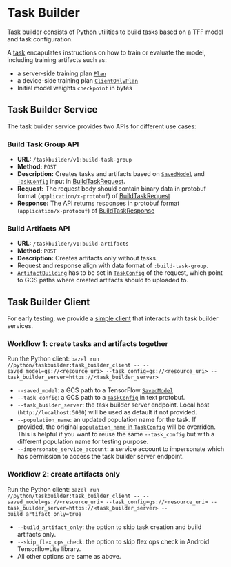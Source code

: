 # Task Builder
Task builder consists of Python utilities to build tasks based on a TFF model and task configuration.

A [task](../../shuffler/proto/task.proto) encapulates instructions on how to train or evaluate the model, including training artifacts such as:

- a server-side training plan [`Plan`](https://github.com/privacysandbox/federatedcompute/blob/5a7fb889bf94f958fd7ce77292989c31c86d9adf/fcp/protos/plan.proto#L1220)
- a device-side training plan [`ClientOnlyPlan`](https://github.com/privacysandbox/federatedcompute/blob/5a7fb889bf94f958fd7ce77292989c31c86d9adf/fcp/protos/plan.proto#L1342)
- Initial model weights `checkpoint` in bytes

## Task Builder Service
The task builder service provides two APIs for different use cases:
### Build Task Group API
- **URL:** `/taskbuilder/v1:build-task-group`
- **Method:** `POST`
- **Description:** Creates tasks and artifacts based on [`SavedModel`](https://www.tensorflow.org/guide/saved_model) and [`TaskConfig`](../../shuffler/proto/task_builder.proto#L237) input in [BuildTaskRequest](../../shuffler/proto/task_builder.proto#L80).
- **Request:** The request body should contain binary data in protobuf format (`application/x-protobuf`) of [BuildTaskRequest](../../shuffler/proto/task_builder.proto#L80)
- **Response:** The API returns responses in protobuf format (`application/x-protobuf`) of [BuildTaskResponse](../../shuffler/proto/task_builder.proto#L95)

### Build Artifacts API
- **URL:** `/taskbuilder/v1:build-artifacts`
- **Method:** `POST`
- **Description:** Creates artifacts only without tasks.
- Request and response align with data format of `:build-task-group`.
- [`ArtifactBuilding`](../../shuffler/proto/task_builder.proto#L189) has to be set in [`TaskConfig`](../../shuffler/proto/task_builder.proto#L237) of the request, which point to GCS paths where created artifacts should to uploaded to.

## Task Builder Client
For early testing, we provide a [simple client](task_builder_client.py) that interacts with task builder services.

### Workflow 1: create tasks and artifacts together
Run the Python client: `bazel run //python/taskbuilder:task_builder_client -- --saved_model=gs://<resource_uri> --task_config=gs://<resource_uri> --task_builder_server=https://<task_builder_server>`
- `--saved_model`: a GCS path to a TensorFlow [`SavedModel`](https://www.tensorflow.org/guide/saved_model)
- `--task_config`: a GCS path to a [`TaskConfig`](../../shuffler/proto/task_builder.proto#L237) in text protobuf.
- `--task_builder_server`: the task builder server endpoint. Local host (`http://localhost:5000`) will be used as default if not provided.
- `--population_name`: an updated population name for the task. If provided, the original [`population_name` in `TaskConfig`](../../shuffler/proto/task_builder.proto#L239) will be overriden. This is helpful if you want to reuse the same `--task_config` but with a different population name for testing purpose.
- `--impersonate_service_account`: a service account to impersonate which has permission to access the task builder server endpoint.

### Workflow 2: create artifacts only
Run the Python client: `bazel run //python/taskbuilder:task_builder_client -- --saved_model=gs://<resource_uri> --task_config=gs://<resource_uri> --task_builder_server=https://<task_builder_server> --build_artifact_only=true`
- `--build_artifact_only`: the option to skip task creation and build artifacts only.
- `--skip_flex_ops_check`: the option to skip flex ops check in Android TensorflowLite library.
- All other options are same as above.
